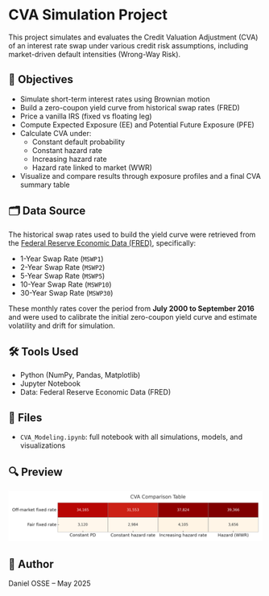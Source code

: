
# CVA Simulation Project

This project simulates and evaluates the Credit Valuation Adjustment (CVA) of an interest rate swap under various credit risk assumptions, including market-driven default intensities (Wrong-Way Risk).

## 📌 Objectives

- Simulate short-term interest rates using Brownian motion
- Build a zero-coupon yield curve from historical swap rates (FRED)
- Price a vanilla IRS (fixed vs floating leg)
- Compute Expected Exposure (EE) and Potential Future Exposure (PFE)
- Calculate CVA under:
  - Constant default probability
  - Constant hazard rate
  - Increasing hazard rate
  - Hazard rate linked to market (WWR)
- Visualize and compare results through exposure profiles and a final CVA summary table

## 🗂️ Data Source

The historical swap rates used to build the yield curve were retrieved from the [Federal Reserve Economic Data (FRED)](https://fred.stlouisfed.org/), specifically:
- 1-Year Swap Rate (`MSWP1`)
- 2-Year Swap Rate (`MSWP2`)
- 5-Year Swap Rate (`MSWP5`)
- 10-Year Swap Rate (`MSWP10`)
- 30-Year Swap Rate (`MSWP30`)

These monthly rates cover the period from **July 2000 to September 2016** and were used to calibrate the initial zero-coupon yield curve and estimate volatility and drift for simulation.

## 🛠️ Tools Used

- Python (NumPy, Pandas, Matplotlib)
- Jupyter Notebook
- Data: Federal Reserve Economic Data (FRED)

## 📂 Files

- `CVA_Modeling.ipynb`: full notebook with all simulations, models, and visualizations

## 🔍 Preview

<img src="preview.png" alt="CVA table preview" width="600"/>

## 🧠 Author

Daniel OSSE – May 2025
